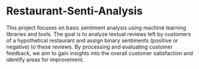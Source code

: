 # Restaurant-Senti-Analysis


This project focuses on basic sentiment analysis using machine learning libraries and tools. 
The goal is to analyze textual reviews left by customers of a hypothetical restaurant and assign binary sentiments (positive or negative) to these reviews. 
By processing and evaluating customer feedback, we aim to gain insights into the overall customer satisfaction and identify areas for improvement.
